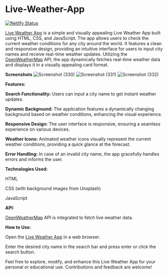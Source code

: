 # Live-Weather-App
[![Netlify Status](https://api.netlify.com/api/v1/badges/673e19f7-04be-408d-b9f9-9f286e45a06f/deploy-status)](https://app.netlify.com/sites/livweather/deploys)

[Live Weather App](https://livweather.netlify.app/) is a simple and visually appealing Live Weather App built using HTML, CSS, and JavaScript. The app allows users to check the current weather conditions for any city around the world. It features a clean and responsive design, providing an intuitive interface for users to input city names and receive real-time weather updates. Utilizing the [OpenWeatherMap](https://openweathermap.org/current) API, the app dynamically fetches real-time weather data and displays it in a visually appealing card format.

**Screenshots**
![Screenshot (330)](https://github.com/surajkumar345678/Live-Weather-App/assets/60316890/b0b309ce-1545-4bac-b5ce-35ff47b744a0)
![Screenshot (331)](https://github.com/surajkumar345678/Live-Weather-App/assets/60316890/d80b4dd1-0895-45f2-abe0-718b0ccc51e2)
![Screenshot (332)](https://github.com/surajkumar345678/Live-Weather-App/assets/60316890/f2e0b684-163a-4559-88c1-88b00533f1c6)

**Features:**

**Search Functionality:** Users can input a city name to get instant weather updates.

**Dynamic Background:** The application features a dynamically changing background based on weather conditions, enhancing the visual experience.

**Responsive Design:** The user interface is responsive, ensuring a seamless experience on various devices.

**Weather Icons:** Animated weather icons visually represent the current weather conditions, providing a quick glance at the forecast.

**Error Handling:** In case of an invalid city name, the app gracefully handles errors and informs the user.

**Technologies Used:**

HTML

CSS (with background images from Unsplash)

JavaScript

**API:**

[OpenWeatherMap](https://openweathermap.org/current) API is integrated to fetch live weather data.

**How to Use:**

Open the [Live Weather App](https://livweather.netlify.app) in a web browser.

Enter the desired city name in the search bar and press enter or click the search button.

Feel free to explore, modify, and enhance this Live Weather App for your personal or educational use. Contributions and feedback are welcome!


